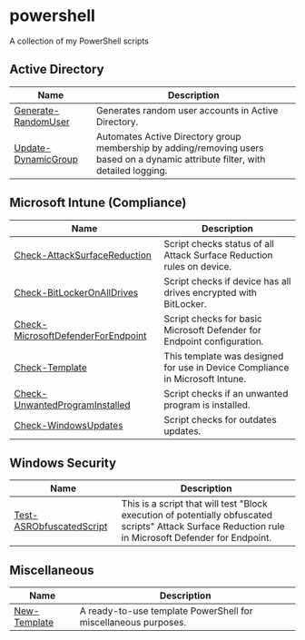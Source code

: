 # powershell

A collection of my PowerShell scripts

## **Active Directory**
|Name|Description|
|-|-|
|[Generate-RandomUser](./scripts/active-directory/Generate-RandomUser)|Generates random user accounts in Active Directory.|
|[Update-DynamicGroup](./scripts/active-directory/Update-DynamicGroup)|Automates Active Directory group membership by adding/removing users based on a dynamic attribute filter, with detailed logging.|

## **Microsoft Intune (Compliance)**
|Name|Description|
|-|-|
|[Check-AttackSurfaceReduction](./scripts/intune-compliance/Check-AttackSurfaceReduction)|Script checks status of all Attack Surface Reduction rules on device.|
|[Check-BitLockerOnAllDrives](./scripts/intune-compliance/Check-BitLockerOnAllDrives)|Script checks if device has all drives encrypted with BitLocker.|
|[Check-MicrosoftDefenderForEndpoint](./scripts/intune-compliance/Check-MicrosoftDefenderForEndpoint)|Script checks for basic Microsoft Defender for Endpoint configuration.|
|[Check-Template](./scripts/intune-compliance/Check-Template)|This template was designed for use in Device Compliance in Microsoft Intune.|
|[Check-UnwantedProgramInstalled](./scripts/intune-compliance/Check-UnwantedProgramInstalled)|Script checks if an unwanted program is installed.|
|[Check-WindowsUpdates](./scripts/intune-compliance/Check-WindowsUpdates)|Script checks for outdates updates.|

## **Windows Security**
|Name|Description|
|-|-|
|[Test-ASRObfuscatedScript](./scripts/windows-security/Test-ASRObfuscatedScript)|This is a script that will test "Block execution of potentially obfuscated scripts" Attack Surface Reduction rule in Microsoft Defender for Endpoint.|

## **Miscellaneous**
|Name|Description|
|-|-|
|[New-Template](./scripts/miscellaneous/New-Template)|A ready-to-use template PowerShell for miscellaneous purposes.|